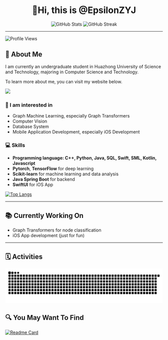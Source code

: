 
<!--

- 👋 Hi, I’m @EpsilonZYJ
- 👀 I’m interested in ...
- 🌱 I’m currently learning ...
- 💞️ I’m looking to collaborate on ...
- 📫 How to reach me ...
- 😄 Pronouns: ...
- ⚡ Fun fact: ...

-->

<!--
<a href="https://github.com/anuraghazra/github-readme-stats">
  <img align="center" src="https://github-readme-stats.vercel.app/api?username=EpsilonZYJ&count_private=true&show_icons=true&theme=radical" />
</a>
<a href="https://github.com/anuraghazra/convoychat">
  <img align="center" src="https://github-readme-stats.vercel.app/api/top-langs/?username=EpsilonZYJ&layout=compact" />
</a>
-->

<!--                  
[![Hits](https://hits.seeyoufarm.com/api/count/incr/badge.svg?url=https://github.com/EpsilonZYJ&count_bg=%2379C83D&title_bg=%23555555&icon=github.svg&icon_color=%23E7E7E7&title=Visitors&edge_flat=false)](https://hits.seeyoufarm.com)
-->
<h1 align="center">👋Hi, this is @EpsilonZYJ</h1>


<div align="center">
  <img src="https://github-readme-stats.vercel.app/api?username=EpsilonZYJ&count_private=true&show_icons=true&include_all_commits=true&theme=vue" alt="GitHub Stats" />
  <img src="http://github-readme-streak-stats.herokuapp.com?user=EpsilonZYJ&short_numbers=true" alt="GitHub Streak" />
</div>


---
<div>
  <img src="https://komarev.com/ghpvc/?username=EpsilonZYJ&color=green" alt="Profile Views" />
</div>

## 👀 About Me

I am currently an undergraduate student in Huazhong University of Science and Technology, majoring in Computer Science and Technology.

To learn more about me, you can visit my website below.

[![](https://img.shields.io/badge/My%20Blog-20B2AA?style=for-the-badge)](https://epsilonzyj.github.io)

### 🌟 I am interested in

- Graph Machine Learning, especially Graph Transformers
- Computer Vision
- Database System
- Mobile Application Development, especially iOS Development

### 💻 Skills

- **Programming language: C++, Python, Java, SQL, Swift, SML, Kotlin, Javascript**
- **Pytorch**, **TensorFlow** for deep learning
- **Scikit-learn** for machine learning and data analysis
- **Java Spring Boot** for backend
- **SwiftUI** for iOS App

[![Top Langs](https://github-readme-stats.vercel.app/api/top-langs/?username=EpsilonZYJ&size_weight=0.5&count_weight=0.5&stats_format=bytes&layout=donut)](https://github.com/anuraghazra/github-readme-stats)

---

## 📚 Currently Working On

- Graph Transformers for node classification
- iOS App development (just for fun)

---

## 🗓️ Activities

![snake](https://raw.githubusercontent.com/EpsilonZYJ/EpsilonZYJ/refs/heads/output/github-contribution-grid-snake.svg)

## 🔍 You May Want To Find

[![Readme Card](https://github-readme-stats.vercel.app/api/pin/?username=EpsilonZYJ&repo=Learn-In-HUST)](https://github.com/EpsilonZYJ/Learn-In-HUST)
